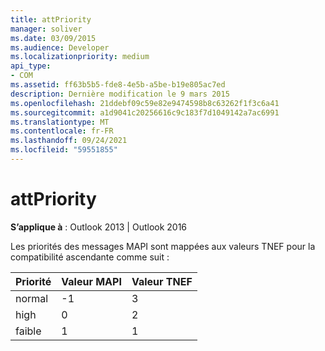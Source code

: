```yaml
---
title: attPriority
manager: soliver
ms.date: 03/09/2015
ms.audience: Developer
ms.localizationpriority: medium
api_type:
- COM
ms.assetid: ff63b5b5-fde8-4e5b-a5be-b19e805ac7ed
description: Dernière modification le 9 mars 2015
ms.openlocfilehash: 21ddebf09c59e82e9474598b8c63262f1f3c6a41
ms.sourcegitcommit: a1d9041c20256616c9c183f7d1049142a7ac6991
ms.translationtype: MT
ms.contentlocale: fr-FR
ms.lasthandoff: 09/24/2021
ms.locfileid: "59551855"
---
```

# <a name="attpriority"></a>attPriority

  
  
**S’applique à** : Outlook 2013 | Outlook 2016 
  
Les priorités des messages MAPI sont mappées aux valeurs TNEF pour la compatibilité ascendante comme suit :
  
|**Priorité**|**Valeur MAPI**|**Valeur TNEF**|
|:-----|:-----|:-----|
|normal  <br/> |-1  <br/> |3  <br/> |
|high  <br/> |0  <br/> |2  <br/> |
|faible  <br/> |1  <br/> |1  <br/> |
   

